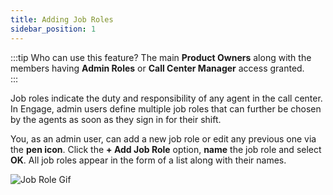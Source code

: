 ```yaml
---
title: Adding Job Roles
sidebar_position: 1
---
```


:::tip Who can use this feature?
The main **Product Owners** along with the members having **Admin Roles** or **Call Center Manager** access granted.  
:::

Job roles indicate the duty and responsibility of any agent in the call center. In Engage, admin users define multiple job roles that can further be chosen by the agents as soon as they sign in for their shift. 

You, as an admin user, can add a new job role or edit any previous one via the **pen icon**. Click the **+ Add Job Role** option, **name** the job role and select **OK**. All job roles appear in the form of a list along with their names.

![Job Role Gif](./adding-job-roles.gif)